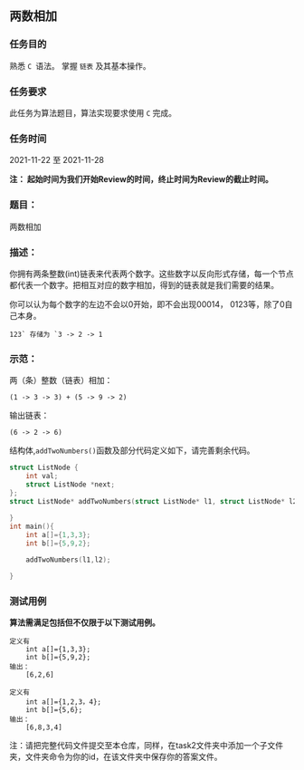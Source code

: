 ## 两数相加

### 任务目的

熟悉 `C `语法。
掌握 `链表` 及其基本操作。

### 任务要求

此任务为算法题目，算法实现要求使用 `C` 完成。

### 任务时间

2021-11-22 至 2021-11-28

**注： 起始时间为我们开始Review的时间，终止时间为Review的截止时间。**

### 题目：

两数相加

### 描述：

你拥有两条整数(int)链表来代表两个数字。这些数字以反向形式存储，每一个节点都代表一个数字。把相互对应的数字相加，得到的链表就是我们需要的结果。

你可以认为每个数字的左边不会以0开始，即不会出现00014， 0123等，除了0自己本身。

```
123` 存储为 `3 -> 2 -> 1
```

### 示范：

两（条）整数（链表）相加：

```
(1 -> 3 -> 3) + (5 -> 9 -> 2)
```

输出链表：

```
(6 -> 2 -> 6)
```

结构体,`addTwoNumbers()`函数及部分代码定义如下，请完善剩余代码。

```c
struct ListNode {
    int val;
    struct ListNode *next;
};
struct ListNode* addTwoNumbers(struct ListNode* l1, struct ListNode* l2){
    
}
int main(){
    int a[]={1,3,3};
    int b[]={5,9,2};

    addTwoNumbers(l1,l2);

}
```

### 测试用例

**算法需满足包括但不仅限于以下测试用例。**

```
定义有
    int a[]={1,3,3};
    int b[]={5,9,2};
输出：
	[6,2,6]

定义有
    int a[]={1,2,3，4};
    int b[]={5,6};
输出：
	[6,8,3,4]
```



注：请把完整代码文件提交至本仓库，同样，在task2文件夹中添加一个子文件夹，文件夹命令为你的id，在该文件夹中保存你的答案文件。